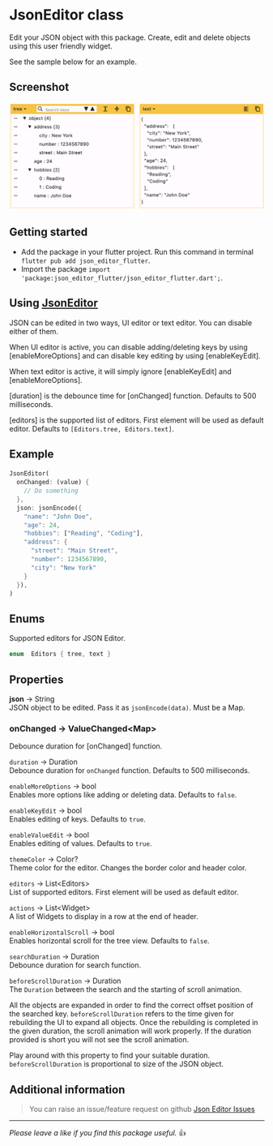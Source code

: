 # JsonEditor class

Edit your JSON object with this package. Create, edit and delete objects using this user friendly widget. 

See the sample below for an example.

## Screenshot
![JSON Editor](https://raw.githubusercontent.com/SanjaySodani/media/main/jsoneditor.png)

## Getting started
- Add the package in your flutter project.  Run this command in terminal `flutter pub add json_editor_flutter`.
- Import the package `import 'package:json_editor_flutter/json_editor_flutter.dart';`.

## Using [JsonEditor](https://pub.dev/packages/json_editor_flutter)

JSON can be edited in two ways, UI editor or text editor. You can disable either of them.

When UI editor is active, you can disable adding/deleting keys by using [enableMoreOptions] and can disable key editing by using [enableKeyEdit].

When text editor is active, it will simply ignore [enableKeyEdit] and [enableMoreOptions].

[duration] is the debounce time for [onChanged] function. Defaults to 500 milliseconds.

[editors] is the supported list of editors. First element will be used as default editor. Defaults to `[Editors.tree, Editors.text]`.

## Example
```dart
JsonEditor(
  onChanged: (value) {
    // Do something
  },
  json: jsonEncode({
    "name": "John Doe",
    "age": 24,
    "hobbies": ["Reading", "Coding"],
    "address": {
      "street": "Main Street",
      "number": 1234567890,
      "city": "New York"
    }
  }),
)
```

## Enums
Supported editors for JSON Editor.
```dart
enum  Editors { tree, text }
```

## Properties

**json** -> String<br>
JSON object to be edited. Pass it as `jsonEncode(data)`. Must be a Map.

### onChanged -> ValueChanged\<Map><br>
Debounce duration for [onChanged] function. 

`duration` -> Duration<br>
Debounce duration for `onChanged` function. Defaults to 500 milliseconds.

`enableMoreOptions` -> bool<br>
Enables more options like adding or deleting data. Defaults to `false`.

`enableKeyEdit` -> bool<br>
Enables editing of keys. Defaults to `true`.

`enableValueEdit` -> bool<br>
Enables editing of values. Defaults to `true`.

`themeColor` -> Color?<br>
Theme color for the editor. Changes the border color and header color.

`editors` -> List\<Editors><br>
List of supported editors. First element will be used as default editor.

`actions` -> List\<Widget><br>
A list of Widgets to display in a row at the end of header.

`enableHorizontalScroll` -> bool<br>
Enables horizontal scroll for the tree view. Defaults to `false`.

`searchDuration` -> Duration<br>
Debounce duration for search function.

`beforeScrollDuration` -> Duration<br>
The `Duration` between the search and the starting of scroll animation.

All the objects are expanded in order to find the correct offset position of the searched key. `beforeScrollDuration` refers to the time given for rebuilding the UI to expand all objects. Once the rebuilding is completed in the given duration, the scroll animation will work properly. If the duration provided is short you will not see the scroll animation.

Play around with this property to find your suitable duration. `beforeScrollDuration` is proportional to size of the JSON object.

## Additional information
> You can raise an issue/feature request on github [Json Editor Issues](https://github.com/SanjaySodani/json_editor_flutter/issues)
---
*Please leave a like if you find this package useful.* :+1: